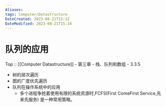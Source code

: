 ```yaml
---
Aliases: 
tags: Computer/Datastructure 
DateCreated: 2023-08-21T15:32
DateModified: 2023-08-21T15:34
---
```

# 队列的应用

Top :: [[Computer Datastructure]] - 第三章 - 栈、队列和数组 - 3.3.5

- 树的层次遍历
- 图的广度优先遍历
- 队列在操作系统中的应用
	- 多个进程争抢着使用有限的系统资源时,FCFS(First ComeFirst Service,先来先服务) 是一种常用策略。
